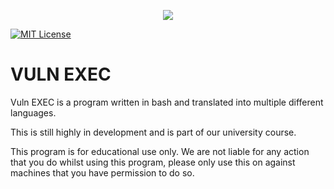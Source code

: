 <p align="center">
  <img src="https://i.imgur.com/aAnVKQi.png" />
</p>

[![MIT License](https://img.shields.io/badge/License-MIT-green.svg)](https://choosealicense.com/licenses/mit/)



# VULN EXEC
Vuln EXEC is a program written in bash and translated into multiple different languages.

This is still highly in development and is part of our university course.

This program is for educational use only. We are not liable for any action that you do whilst using this program, please only use this on against machines that you have permission to do so.
